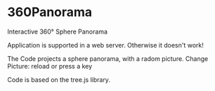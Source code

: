 # 360Panorama
Interactive 360° Sphere Panorama

Application is supported in a web server. Otherwise it doesn't work!

The Code projects a sphere panorama, with a radom picture. 
Change Picture: reload or press a key

Code is based on the tree.js library.
 
